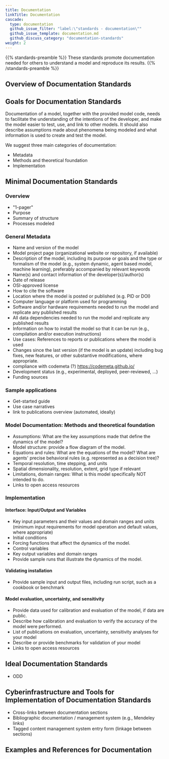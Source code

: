 ```yaml
---
title: Documentation
linkTitle: Documentation
cascade:
  type: documentation
  github_issue_filter: "label:\"standards - documentation\""
  github_issue_template: documentation.md
  github_discuss_category: "documentation-standards"
weight: 2
---
```


{{% standards-preamble %}}
These standards promote documentation needed for others to understand a model and reproduce its results.
{{% /standards-preamble %}}

## Overview of Documentation Standards

## Goals for Documentation Standards

Documentation of a model, together with the provided model code, needs to facilitate the understanding of the intentions of the developer, and make the model easier to test, use, and link to other models. It should also describe assumptions made about phenomena being modeled and what information is used to create and test the model.

We suggest three main categories of documentation:
- Metadata
- Methods and theoretical foundation
- Implementation

## Minimal Documentation Standards

### Overview
- "1-pager"
- Purpose
- Summary of structure
- Processes modeled

### General Metadata
- Name and version of the model
- Model project page (organizational website or repository, if available)
- Description of the model, including its purpose or goals and the type or formalism of the model  (e.g., system dynamic, agent based model, machine learning), preferably accompanied by relevant keywords
- Name(s) and contact information of the developer(s)/author(s)
- Date of release
- OSI-approved license
- How to cite the software
- Location where the model is posted or published (e.g. PID or DOI)
- Computer language or platform used for programming
- Software and/or hardware requirements needed to run the model and replicate any published results
- All data dependencies needed to run the model and replicate any published results
- Information on how to install the model so that it can be run (e.g., compilation and/or execution instructions)
- Use cases: References to reports or publications where the model is used
- Changes since the last version (if the model is an update) including bug fixes, new features, or other substantive modifications, where appropriate.
- compliance with codemeta (?) https://codemeta.github.io/
- Development status (e.g., experimental, deployed, peer-reviewed, ...)
- Funding sources

### Sample applications
- Get-started guide
- Use case narratives
- link to publications overview (automated, ideally)

### Model Documentation: Methods and theoretical foundation
- Assumptions: What are the key assumptions made that define the dynamics of the model?
- Model structure: provide a flow diagram of the model.
- Equations and rules: What are the equations of the model? What are agents' precise behavioral rules (e.g. represented as a decision tree)?
- Temporal resolution, time stepping, and units 
- Spatial dimensionality, resolution, extent, grid type if relevant
- Limitations, domain ranges: What is this model specifically NOT intended to do.
- Links to open access resources

### Implementation 

#### Interface: Input/Output and Variables 
- Key input parameters and their values and domain ranges and units (minimum input requirements for model operation and default values, where appropriate) 
- Initial conditions  
- Forcing functions that affect the dynamics of the model.  
- Control variables  
- Key output variables and domain ranges
- Provide sample runs that illustrate the dynamics of the model.

#### Validating installation
- Provide sample input and output files, including run script, such as a cookbook or benchmark

#### Model evaluation, uncertainty, and sensitivity
- Provide data used for calibration and evaluation of the model, if data are public. 
- Describe how calibration and evaluation to verify the accuracy of the model were performed. 
- List of publications on evaluation, uncertainty, sensitivity analyses for your model
- Describe or provide benchmarks for validation of your model
- Links to open access resources

## Ideal Documentation Standards
- ODD

## Cyberinfrastructure and Tools for Implementation of Documentation Standards
- Cross-links between documentation sections
- Bibliographic documentation / management system (e.g., Mendeley links)
- Tagged content management system entry form (linkage between sections)

## Examples and References for Documentation



